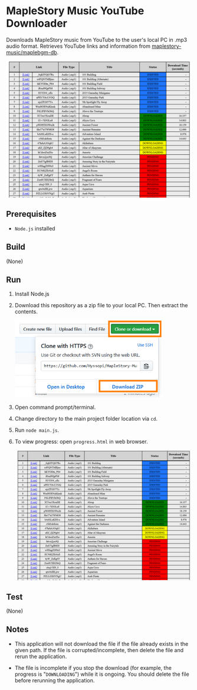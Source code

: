 # MapleStory Music YouTube Downloader
Downloads MapleStory music from YouTube to the user's local PC in .mp3 audio format. Retrieves YouTube links and information from [maplestory-music/maplebgm-db](https://github.com/maplestory-music/maplebgm-db).

![DownloadProgress](images/DownloadProgress.png)

## Prerequisites
- `Node.js` installed

## Build
(None)

## Run
1. Install Node.js

2. Download this repository as a zip file to your local PC. Then extract the contents.

    <img src="images/GitHubRepositoryDownload.png" width="400">

3. Open command prompt/terminal.

4. Change directory to the main project folder location via `cd`.

5. Run `node main.js`.

6. To view progress: open `progress.html` in web browser.

    <img src="images/DownloadProgress.png" width="500">

## Test
(None)

## Notes
* This application will not download the file if the file already exists in the given path. If the file is corrupted/incomplete, then delete the file and rerun the application.

* The file is incomplete if you stop the download (for example, the progress is "`DOWNLOADING`") while it is ongoing. You should delete the file before rerunning the application.

